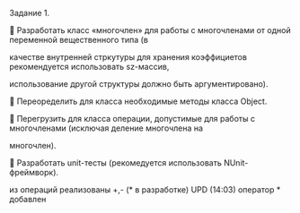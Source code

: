 Задание 1.

 Разработать класс «многочлен» для работы с многочленами от одной переменной вещественного типа (в 

качестве внутренней стркутуры для хранения коэффициетов рекомендуется использовать sz-массив, 

использование другой структуры должно быть аргументировано). 

 Переоределить для класса необходимые методы класса Object.

 Перегрузить для класса операции, допустимые для работы с многочленами (исключая деление многочлена на 

многочлен).

 Разработать unit-тесты (рекомедуется использовать NUnit-фреймворк).

из операций реализованы +,- (* в разработке)
UPD (14:03) оператор * добавлен
